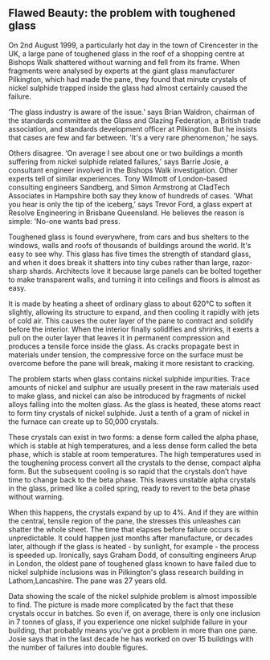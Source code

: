 ## Flawed Beauty: the problem with toughened glass

On 2nd August 1999, a particularly hot day in the town of Cirencester in the UK, a large pane of toughened glass in the
roof of a shopping centre at Bishops Walk shattered without warning and fell from its frame.
When fragments were analysed by experts at the giant glass manufacturer Pilkington, which had made the pane, they found
that minute crystals of nickel sulphide trapped inside the glass had almost certainly caused the failure.

‘The glass industry is aware of the issue.’ says Brian Waldron, chairman of the standards committee at the Glass and
Glazing Federation, a British trade association, and standards development officer at Pilkington. But he insists that
cases are few and far between. 'It's a very rare phenomenon,' he says.

Others disagree. ‘On average I see about one or two buildings a month suffering from nickel sulphide related failures,'
says Barrie Josie, a consultant engineer involved in the Bishops Walk investigation. Other experts tell of similar
experiences. Tony Wilmott of London-based consulting engineers Sandberg, and Simon Armstrong at CladTech Associates in
Hampshire both say they know of hundreds of cases. 'What you hear is only the tip of the iceberg,’ says Trevor Ford, a
glass expert at Resolve Engineering in Brisbane Queensland. He believes the reason is simple: 'No-one wants bad press.

Toughened glass is found everywhere, from cars and bus shelters to the windows, walls and roofs of thousands of
buildings around the world. It's easy to see why. This glass has five times the strength of standard glass, and when it
does break it shatters into tiny cubes rather than large, razor-sharp shards. Architects love it because large panels
can be bolted together to make transparent walls, and turning it into ceilings and floors is almost as easy.

It is made by heating a sheet of ordinary glass to about 620°C to soften it slightly, allowing its structure to expand,
and then cooling it rapidly with jets of cold air. This causes the outer layer of the pane to contract and solidify
before the interior. When the interior finally solidifies and shrinks, it exerts a pull on the outer layer that leaves
it in permanent compression and produces a tensile force inside the glass. As cracks propagate best in materials under
tension, the compressive force on the surface must be overcome before the pane will break, making it more resistant to
cracking.

The problem starts when glass contains nickel sulphide impurities. Trace amounts of nickel and sulphur are usually
present in the raw materials used to make glass, and nickel can also be introduced by fragments of nickel alloys falling
into the molten glass. As the glass is heated, these atoms react to form tiny crystals of nickel sulphide. Just a tenth
of a gram of nickel in the furnace can create up to 50,000 crystals.

These crystals can exist in two forms: a dense form called the alpha phase, which is stable at high temperatures, and a
less dense form called the beta phase, which is stable at room temperatures. The high temperatures used in the
toughening process convert all the crystals to the dense, compact alpha form. But the subsequent cooling is so rapid
that the crystals don’t have time to change back to the beta phase. This leaves unstable alpha crystals in the glass,
primed like a coiled spring, ready to revert to the beta phase without warning.

When this happens, the crystals expand by up to 4%. And if they are within the central, tensile region of the pane, the
stresses this unleashes can shatter the whole sheet. The time that elapses before failure occurs is unpredictable. It
could happen just months after manufacture, or decades later, although if the glass is heated - by sunlight, for
example - the process is speeded up. Ironically, says Graham Dodd, of consulting engineers Arup in London, the oldest
pane of toughened glass known to have failed due to nickel sulphide inclusions was in Pilkington's glass research
building in Lathom,Lancashire. The pane was 27 years old.

Data showing the scale of the nickel sulphide problem is almost impossible to find. The picture is made more complicated
by the fact that these crystals occur in batches. So even if, on average, there is only one inclusion in 7 tonnes of
glass, if you experience one nickel sulphide failure in your building, that probably means you've got a problem in more
than one pane. Josie says that in the last decade he has worked on over 15 buildings with the number of failures into
double figures.